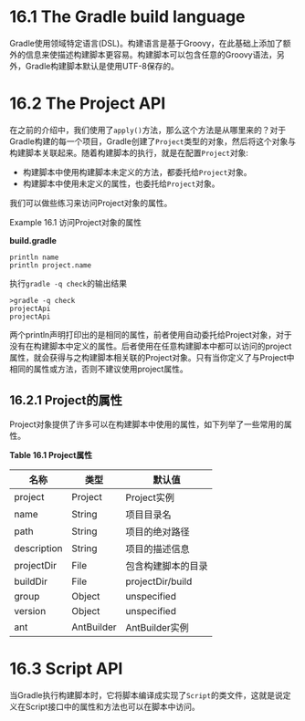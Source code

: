 # 16.1 The Gradle build language

Gradle使用领域特定语言\(DSL\)。构建语言是基于Groovy，在此基础上添加了额外的信息来使描述构建脚本更容易。构建脚本可以包含任意的Groovy语法，另外，Gradle构建脚本默认是使用UTF-8保存的。

# 16.2 The Project API

在之前的介绍中，我们使用了`apply()`方法，那么这个方法是从哪里来的？对于Gradle构建的每一个项目，Gradle创建了`Project`类型的对象，然后将这个对象与构建脚本关联起来。随着构建脚本的执行，就是在配置`Project`对象:
* 构建脚本中使用构建脚本未定义的方法，都委托给`Project`对象。
* 构建脚本中使用未定义的属性，也委托给`Project`对象。

我们可以做些练习来访问Project对象的属性。

Example 16.1 访问Project对象的属性

**build.gradle**
```
println name
println project.name
```
执行`gradle -q check`的输出结果
```
>gradle -q check
projectApi
projectApi
```

两个println声明打印出的是相同的属性，前者使用自动委托给Project对象，对于没有在构建脚本中定义的属性。后者使用在任意构建脚本中都可以访问的project属性，就会获得与之构建脚本相关联的Project对象。只有当你定义了与Project中相同的属性或方法，否则不建议使用project属性。

## 16.2.1 Project的属性
Project对象提供了许多可以在构建脚本中使用的属性，如下列举了一些常用的属性。

**Table 16.1 Project属性**

|名称|类型|默认值|
|--|--|--|
|project|Project|Project实例|
|name|String|项目目录名|
|path|String|项目的绝对路径|
|description|String|项目的描述信息|
|projectDir|File|包含构建脚本的目录|
|buildDir|File|projectDir/build|
|group|Object|unspecified|
|version|Object|unspecified|
|ant|AntBuilder|AntBuilder实例|

# 16.3 Script API

当Gradle执行构建脚本时，它将脚本编译成实现了`Script`的类文件，这就是说定义在Script接口中的属性和方法也可以在脚本中访问。

























